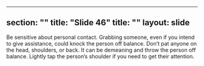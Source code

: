 
---
section: ""
title: "Slide 46"
title: ""
layout: slide
---

Be sensitive about personal contact. Grabbing someone, even if you intend to give assistance, could knock the person off balance.  Don’t pat anyone on the head, shoulders, or back. It can be demeaning and throw the person off balance. Lightly tap the person’s shoulder if you need to get their attention.
